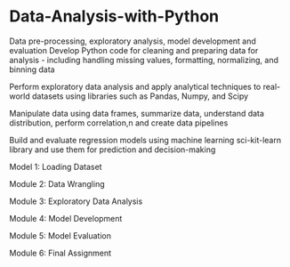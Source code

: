 # Data-Analysis-with-Python
Data pre-processing, exploratory analysis, model development and evaluation
Develop Python code for cleaning and preparing data for analysis - including handling missing values, formatting, normalizing, and binning data

Perform exploratory data analysis and apply analytical techniques to real-world datasets using libraries such as Pandas, Numpy, and Scipy

Manipulate data using data frames, summarize data, understand data distribution, perform correlation,n and create data pipelines

Build and evaluate regression models using machine learning sci-kit-learn library and use them for prediction and decision-making

Model 1: Loading Dataset

Module 2: Data Wrangling

Module 3: Exploratory Data Analysis

Module 4: Model Development

Module 5: Model Evaluation

Module 6: Final Assignment
